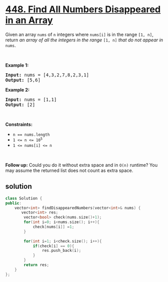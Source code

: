 # [448. Find All Numbers Disappeared in an Array](https://leetcode.com/problems/find-all-numbers-disappeared-in-an-array/)

<div><p>Given an array <code>nums</code> of <code>n</code> integers where <code>nums[i]</code> is in the range <code>[1, n]</code>, return <em>an array of all the integers in the range</em> <code>[1, n]</code> <em>that do not appear in</em> <code>nums</code>.</p>

<p>&nbsp;</p>
<p><strong>Example 1:</strong></p>
<pre><strong>Input:</strong> nums = [4,3,2,7,8,2,3,1]
<strong>Output:</strong> [5,6]
</pre><p><strong>Example 2:</strong></p>
<pre><strong>Input:</strong> nums = [1,1]
<strong>Output:</strong> [2]
</pre>
<p>&nbsp;</p>
<p><strong>Constraints:</strong></p>

<ul>
	<li><code>n == nums.length</code></li>
	<li><code>1 &lt;= n &lt;= 10<sup>5</sup></code></li>
	<li><code>1 &lt;= nums[i] &lt;= n</code></li>
</ul>

<p>&nbsp;</p>
<p><strong>Follow up:</strong> Could you do it without extra space and in <code>O(n)</code> runtime? You may assume the returned list does not count as extra space.</p>
</div>

## solution 
```cpp
class Solution {
public:
    vector<int> findDisappearedNumbers(vector<int>& nums) {
       vector<int> res;
        vector<bool> check(nums.size()+1);
        for(int i=0; i<nums.size(); i++){
            check[nums[i]] =1;
        }
        
        for(int i=1; i<check.size(); i++){
            if(check[i] == 0){
                res.push_back(i);
            }
        }
        return res;
    }
};

```